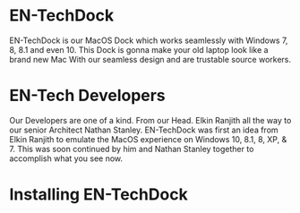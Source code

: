 # EN-TechDock
EN-TechDock is our MacOS Dock which works seamlessly with Windows 7, 8, 8.1 and even 10. This Dock is gonna make your old laptop look like a brand new Mac With our seamless design and are trustable source workers. 

# EN-Tech Developers
Our Developers are one of a kind. From our Head. 
Elkin Ranjith all the way to our senior Architect Nathan Stanley. 
EN-TechDock was first an idea from Elkin Ranjith to emulate the MacOS experience on Windows 10, 8.1, 8, XP, & 7. 
This was soon continued by him and Nathan Stanley together to accomplish what you see now.

# Installing EN-TechDock
